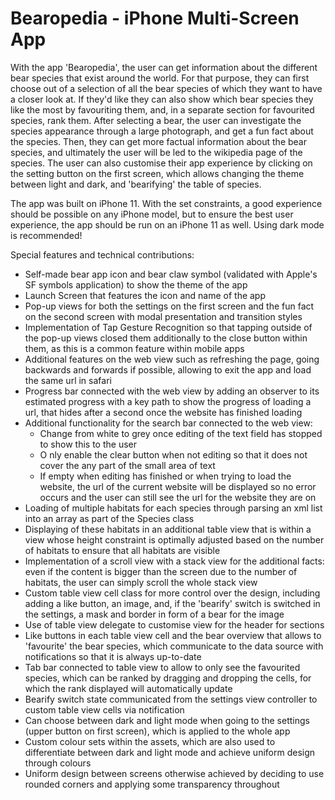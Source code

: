 # Bearopedia - iPhone Multi-Screen App

With the app 'Bearopedia', the user can get information about the different bear species that exist around the world.
For that purpose, they can first choose out of a selection of all the bear species of which they want to have a closer look at.
If they'd like they can also show which bear species they like the most by favouriting them, and, in a separate section for favourited species, rank them.
After selecting a bear, the user can investigate the species appearance through a large photograph, and get a fun fact about the species.
Then, they can get more factual information about the bear species, and ultimately the user will be led to the wikipedia page of the species.
The user can also customise their app experience by clicking on the setting button on the first screen, which allows changing the theme between light and dark, and 'bearifying' the table of species.

The app was built on iPhone 11. With the set constraints, a good experience should be possible on any iPhone model, but to ensure the best user experience, the app should be run on an iPhone 11 as well.
Using dark mode is recommended!

Special features and technical contributions:
* Self-made bear app icon and bear claw symbol (validated with Apple's SF symbols application) to show the theme of the app
* Launch Screen that features the icon and name of the app
* Pop-up views for both the settings on the first screen and the fun fact on the second screen with modal presentation and transition styles
* Implementation of Tap Gesture Recognition so that tapping outside of the pop-up views closed them additionally to the close button within them, as this is a common feature within mobile apps
* Additional features on the web view such as refreshing the page, going backwards and forwards if possible, allowing to exit the app and load the same url in safari
* Progress bar connected with the web view by adding an observer to its estimated progress with a key path to show the progress of loading a url, that hides after a second once the website has finished loading
* Additional functionality for the search bar connected to the web view:
    * Change from white to grey once editing of the text field has stopped to show this to the user
    * O nly enable the clear button when not editing so that it does not cover the any part of the small area of text
    * If empty when editing has finished or when trying to load the website, the url of the current website will be displayed so no error occurs and the user can still see the url for the website they are on
* Loading of multiple habitats for each species through parsing an xml list into an array as part of the Species class
* Displaying of these habitats in an additional table view that is within a view whose height constraint is optimally adjusted based on the number of habitats to ensure that all habitats are visible
* Implementation of a scroll view with a stack view for the additional facts: even if the content is bigger than the screen due to the number of habitats, the user can simply scroll the whole stack view
* Custom table view cell class for more control over the design, including adding a like button, an image, and, if the 'bearify' switch is switched in the settings, a mask and border in form of a bear for the image
* Use of table view delegate to customise view for the header for sections
* Like buttons in each table view cell and the bear overview that allows to 'favourite' the bear species, which communicate to the data source with notifications so that it is always up-to-date
* Tab bar connected to table view to allow to only see the favourited species, which can be ranked by dragging and dropping the cells, for which the rank displayed will automatically update
* Bearify switch state communicated from the settings view controller to custom table view cells via notification
* Can choose between dark and light mode when going to the settings (upper button on first screen), which is applied to the whole app
* Custom colour sets within the assets, which are also used to differentiate between dark and light mode and achieve uniform design through colours
* Uniform design between screens otherwise achieved by deciding to use rounded corners and applying some transparency throughout
